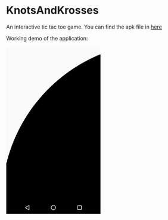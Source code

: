 # KnotsAndKrosses
An interactive tic tac toe game.
You can find the apk file in [here](Apk/)

Working demo of the application:

![demo](Screenshots/app_working.gif)
